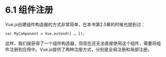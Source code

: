 <!--
 * @Author: zhanglingdi
 * @Date: 2019-12-04 16:19:20
 * @Email: 980583728@qq.com
 * @Company: Sinovatio
 * @version: v0.0.1
 * @LastEditors: zhanglingdi
 * @LastEditTime: 2019-12-04 16:22:02
 * @Description: test
 -->
# 6.1 组件注册

Vue.js创建组件构造器的方式非常简单，在本书第2.5章的时候也提到过：

`var MyComponent = Vue.extend({ … });`

这样，我们就获得了一个组件构造器，但现在还无法直接使用这个组件，需要将组件注册到应用中。Vue.js提供了两种注册方式，分别是全局注册和局部注册。
